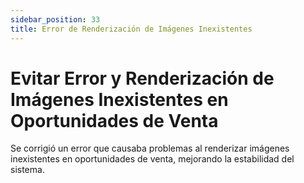 ```yaml
---
sidebar_position: 33
title: Error de Renderización de Imágenes Inexistentes
---
```


# Evitar Error y Renderización de Imágenes Inexistentes en Oportunidades de Venta

Se corrigió un error que causaba problemas al renderizar imágenes inexistentes en oportunidades de venta, mejorando la estabilidad del sistema.
